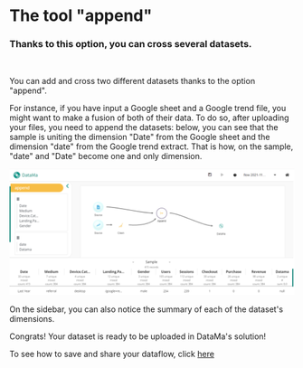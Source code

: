 # The tool "append"


### Thanks to this option, you can cross several datasets.


</br>

You can add and cross two different datasets thanks to the option "append".


For instance, if you have input a Google sheet and a Google trend file, you might want to make a fusion of both of their data. To do so, after uploading your files, you need to append the datasets: below, you can see that the sample is uniting the dimension "Date" from the Google sheet and the dimension "date" from the Google trend extract. That is how, on the sample, "date" and "Date" become one and only dimension.

![here](images/Appendstep1.png)

On the sidebar, you can also notice the summary of each of the dataset's dimensions.

Congrats! Your dataset is ready to be uploaded in DataMa's solution!

To see how to save and share your dataflow, click [here](Prep/Savinig_and_sharing.md)
